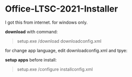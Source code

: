 # Office-LTSC-2021-Installer

I got this from internet. for windows only.

**download** with command:

> setup.exe /download downloadconfig.xml

for change app language, edit downloadconfig.xml and tpye:

> 

**setup apps** before install:

> setup.exe /configure installconfig.xml


